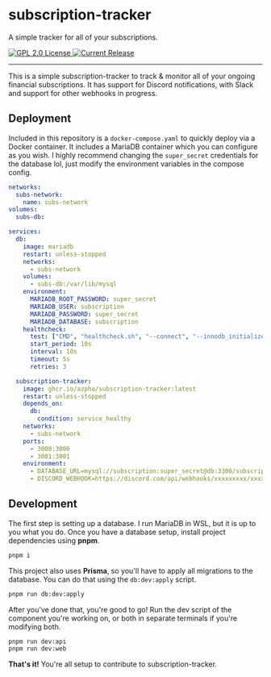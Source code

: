 # subscription-tracker

A simple tracker for all of your subscriptions.

<a href="https://github.com/azpha/subscription-tracker">
<img alt="GPL 2.0 License" src="https://img.shields.io/github/license/azpha/subscription-tracker.svg"/>
</a>
<a href="https://github.com/azpha/subscription-tracker/releases">
<img alt="Current Release" src="https://img.shields.io/github/release/azpha/subscription-tracker.svg"/>
</a>

---

This is a simple subscription-tracker to track & monitor all of your ongoing
financial subscriptions. It has support for Discord notifications, with Slack
and support for other webhooks in progress.

## Deployment

Included in this repository is a `docker-compose.yaml` to quickly deploy via
a Docker container. It includes a MariaDB container which you can configure as
you wish. I highly recommend changing the `super_secret` credentials for the
database lol, just modify the environment variables in the compose config.

```yaml
networks:
  subs-network:
    name: subs-network
volumes:
  subs-db:

services:
  db:
    image: mariadb
    restart: unless-stopped
    networks:
      - subs-network
    volumes:
      - subs-db:/var/lib/mysql
    environment:
      MARIADB_ROOT_PASSWORD: super_secret
      MARIADB_USER: subscription
      MARIADB_PASSWORD: super_secret
      MARIADB_DATABASE: subscription
    healthcheck:
      test: ["CMD", "healthcheck.sh", "--connect", "--innodb_initialized"]
      start_period: 10s
      interval: 10s
      timeout: 5s
      retries: 3

  subscription-tracker:
    image: ghcr.io/azpha/subscription-tracker:latest
    restart: unless-stopped
    depends_on:
      db:
        condition: service_healthy
    networks:
      - subs-network
    ports:
      - 3000:3000
      - 3001:3001
    environment:
      - DATABASE_URL=mysql://subscription:super_secret@db:3306/subscription
      - DISCORD_WEBHOOK=https://discord.com/api/webhooks/xxxxxxxxx/xxxxxxx
```

## Development

The first step is setting up a database. I run MariaDB in WSL, but it is up to you
what you do. Once you have a database setup, install project dependencies using **pnpm**.

```bash
pnpm i
```

This project also uses **Prisma**, so you'll have to apply all migrations to the database. You can do that using the `db:dev:apply` script.

```bash
pnpm run db:dev:apply
```

After you've done that, you're good to go! Run the dev script of the component you're working on, or both in separate terminals if you're modifying both.

```bash
pnpm run dev:api
pnpm run dev:web
```

**That's it!** You're all setup to contribute to subscription-tracker.
